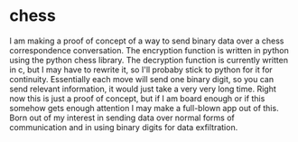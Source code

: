 # chess
I am making a proof of concept of a way to send binary data over a chess correspondence conversation.
The encryption function is written in python using the python chess library.
The decryption function is currently written in c, but I may have to rewrite it, so I'll probaby stick to python for it for continuity.
Essentially each move will send one binary digit, so you can send relevant information, it would just take a very very long time.
Right now this is just a proof of concept, but if I am board enough or if this somehow gets enough attention I may make a full-blown app out of this.
Born out of my interest in sending data over normal forms of communication and in using binary digits for data exfiltration.
